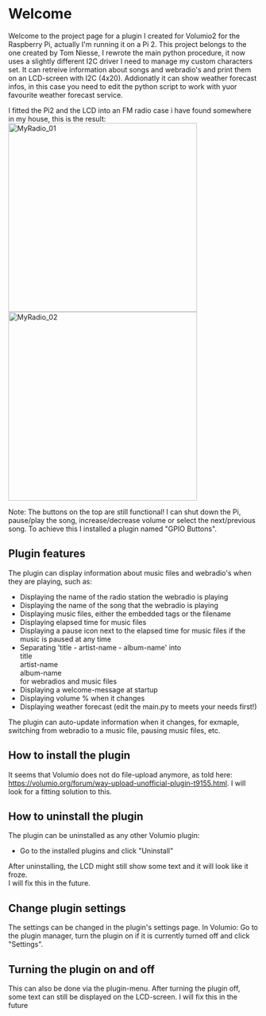 # Welcome

Welcome to the project page for a plugin I created for Volumio2 for the Raspberry Pi, actually I'm running it on a Pi 2.
This project belongs to the one created by Tom Niesse, I rewrote the main python procedure, it now uses a slightly different I2C driver I need to manage my custom characters set.
It can retreive information about songs and webradio's and print them on an LCD-screen with I2C (4x20).
Addionatly it can show weather forecast infos, in this case you need to edit the python script to work with yuor favourite weather forecast service.

I fitted the Pi2 and the LCD into an FM radio case i have found somewhere in my house, this is the result:
<img width="380px" src='https://user-images.githubusercontent.com/20586835/85121964-16d85880-b226-11ea-9532-93dd40dd7e59.jpg' alt='MyRadio_01'><br>
<img width="380px" src='https://user-images.githubusercontent.com/20586835/85121980-2061c080-b226-11ea-9343-be43a803f042.jpg' alt="MyRadio_02">

Note: The buttons on the top are still functional! I can shut down the Pi, pause/play the song, increase/decrease volume or select the next/previous song. To achieve this I installed a plugin named "GPIO Buttons".

## Plugin features

The plugin can display information about music files and webradio's when they are playing, such as:
  - Displaying the name of the radio station the webradio is playing
  - Displaying the name of the song that the webradio is playing
  - Displaying music files, either the embedded tags or the filename
  - Displaying elapsed time for music files
  - Displaying a pause icon next to the elapsed time for music files if the music is paused at any time
  - Separating 'title - artist-name - album-name' into<br>title<br>artist-name<br>album-name<br>for webradios and music files
  - Displaying a welcome-message at startup
  - Displaying volume % when it changes
  - Displaying weather forecast (edit the main.py to meets your needs first!)

The plugin can auto-update information when it changes, for exmaple, switching from webradio to a music file, pausing music files, etc.

## How to install the plugin

It seems that Volumio does not do file-upload anymore, as told here:
https://volumio.org/forum/way-upload-unofficial-plugin-t9155.html.
I will look for a fitting solution to this.

## How to uninstall the plugin
The plugin can be uninstalled as any other Volumio plugin:
- Go to the installed plugins and click "Uninstall"

After uninstalling, the LCD might still show some text and it will look like it froze.<br>I will fix this in the future.

## Change plugin settings

The settings can be changed in the plugin's settings page. In Volumio: Go to the plugin manager, turn the plugin on if it is currently turned off and click "Settings".

## Turning the plugin on and off

This can also be done via the plugin-menu. After turning the plugin off, some text can still be displayed on the LCD-screen. I will fix this in the future
